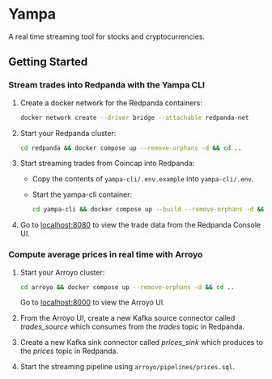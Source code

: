 # Yampa

A real time streaming tool for stocks and cryptocurrencies.

## Getting Started

### Stream trades into Redpanda with the Yampa CLI

1. Create a docker network for the Redpanda containers:

   ```bash
   docker network create --driver bridge --attachable redpanda-net
   ```

2. Start your Redpanda cluster:

   ```bash
   cd redpanda && docker compose up --remove-orphans -d && cd ..
   ```

3. Start streaming trades from Coincap into Redpanda:

   - Copy the contents of `yampa-cli/.env.example` into `yampa-cli/.env`.
   - Start the yampa-cli container:

     ```bash
     cd yampa-cli && docker compose up --build --remove-orphans -d && cd ..
     ```

4. Go to [localhost:8080](http://localhost:8080) to view the trade data from the Redpanda Console UI.

### Compute average prices in real time with Arroyo

1. Start your Arroyo cluster:

   ```bash
   cd arroyo && docker compose up --remove-orphans -d && cd ..
   ```

   Go to [localhost:8000](http://localhost:8000) to view the Arroyo UI.

2. From the Arroyo UI, create a new Kafka source connector called _trades_source_ which consumes from the _trades_ topic in Redpanda.

3. Create a new Kafka sink connector called _prices_sink_ which produces to the _prices_ topic in Redpanda.

4. Start the streaming pipeline using `arroyo/pipelines/prices.sql`.
